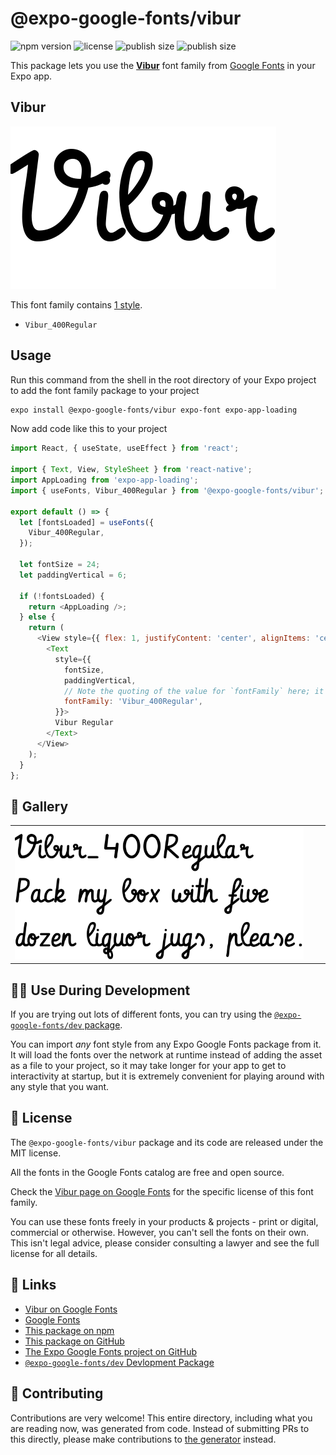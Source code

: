# @expo-google-fonts/vibur

![npm version](https://flat.badgen.net/npm/v/@expo-google-fonts/vibur)
![license](https://flat.badgen.net/github/license/expo/google-fonts)
![publish size](https://flat.badgen.net/packagephobia/install/@expo-google-fonts/vibur)
![publish size](https://flat.badgen.net/packagephobia/publish/@expo-google-fonts/vibur)

This package lets you use the [**Vibur**](https://fonts.google.com/specimen/Vibur) font family from [Google Fonts](https://fonts.google.com/) in your Expo app.

## Vibur

![Vibur](./font-family.png)

This font family contains [1 style](#-gallery).

- `Vibur_400Regular`

## Usage

Run this command from the shell in the root directory of your Expo project to add the font family package to your project
```sh
expo install @expo-google-fonts/vibur expo-font expo-app-loading
```

Now add code like this to your project
```js
import React, { useState, useEffect } from 'react';

import { Text, View, StyleSheet } from 'react-native';
import AppLoading from 'expo-app-loading';
import { useFonts, Vibur_400Regular } from '@expo-google-fonts/vibur';

export default () => {
  let [fontsLoaded] = useFonts({
    Vibur_400Regular,
  });

  let fontSize = 24;
  let paddingVertical = 6;

  if (!fontsLoaded) {
    return <AppLoading />;
  } else {
    return (
      <View style={{ flex: 1, justifyContent: 'center', alignItems: 'center' }}>
        <Text
          style={{
            fontSize,
            paddingVertical,
            // Note the quoting of the value for `fontFamily` here; it expects a string!
            fontFamily: 'Vibur_400Regular',
          }}>
          Vibur Regular
        </Text>
      </View>
    );
  }
};

```

## 🔡 Gallery


||||
|-|-|-|
|![Vibur_400Regular](./Vibur_400Regular.ttf.png)||||


## 👩‍💻 Use During Development

If you are trying out lots of different fonts, you can try using the [`@expo-google-fonts/dev` package](https://github.com/expo/google-fonts/tree/master/font-packages/dev#readme).

You can import *any* font style from any Expo Google Fonts package from it. It will load the fonts
over the network at runtime instead of adding the asset as a file to your project, so it may take longer
for your app to get to interactivity at startup, but it is extremely convenient
for playing around with any style that you want.

## 📖 License

The `@expo-google-fonts/vibur` package and its code are released under the MIT license.

All the fonts in the Google Fonts catalog are free and open source.

Check the [Vibur page on Google Fonts](https://fonts.google.com/specimen/Vibur) for the specific license of this font family.

You can use these fonts freely in your products & projects - print or digital, commercial or otherwise. However, you can't sell the fonts on their own. This isn't legal advice, please consider consulting a lawyer and see the full license for all details.

## 🔗 Links

- [Vibur on Google Fonts](https://fonts.google.com/specimen/Vibur)
- [Google Fonts](https://fonts.google.com/)
- [This package on npm](https://www.npmjs.com/package/@expo-google-fonts/vibur)
- [This package on GitHub](https://github.com/expo/google-fonts/tree/master/font-packages/vibur)
- [The Expo Google Fonts project on GitHub](https://github.com/expo/google-fonts)
- [`@expo-google-fonts/dev` Devlopment Package](https://github.com/expo/google-fonts/tree/master/font-packages/dev)

## 🤝 Contributing

Contributions are very welcome! This entire directory, including what you are reading now, was generated from code. Instead of submitting PRs to this directly, please make contributions to [the generator](https://github.com/expo/google-fonts/tree/master/packages/generator) instead.
